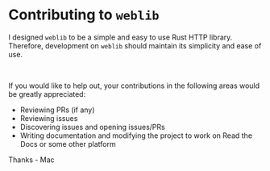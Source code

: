 # Contributing to `weblib`

I designed `weblib` to be a simple and easy to use Rust HTTP library. Therefore, development on `weblib` should maintain its simplicity and ease of use. 

<br>

If you would like to help out, your contributions in the following areas would be greatly appreciated:
- Reviewing PRs (if any)
- Reviewing issues
- Discovering issues and opening issues/PRs
- Writing documentation and modifying the project to work on Read the Docs or some other platform

Thanks - Mac